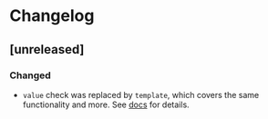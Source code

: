 # Changelog

## [unreleased]

### Changed

- `value` check was replaced by `template`, which covers the same functionality and more.
  See [docs](/docs/CONFIGURATION.md#template) for details.
